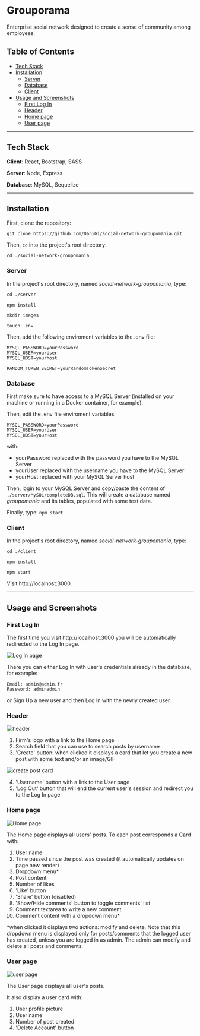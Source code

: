 # Grouporama

Enterprise social network designed to create a sense of community among employees.

## Table of Contents
- [Tech Stack](#tech-stack)
- [Installation](#Installation)
  - [Server](#Server)
  - [Database](#Database)
  - [Client](#Client)
- [Usage and Screenshots](#usage-and-screenshots)
  - [First Log In](#First-Log-In)
  - [Header](#Header)
  - [Home page](#Home-page)
  - [User page](#User-page)
---

## Tech Stack

**Client**: React, Bootstrap, SASS

**Server**: Node, Express

**Database**: MySQL, Sequelize

---

## Installation

First, clone the repository: 

`git clone https://github.com/DaniGi/social-network-groupomania.git`

Then, `cd` into the project's root directory:

`cd ./social-network-groupomania`

### **Server**

In the project's root directory, named _social-network-groupomania_, type:

```
cd ./server

npm install

mkdir images

touch .env
```
Then, add the following enviroment variables to the .env file:

```
MYSQL_PASSWORD=yourPassword
MYSQL_USER=yourUser
MYSQL_HOST=yourhost

RANDOM_TOKEN_SECRET=yourRandomTokenSecret
```

### **Database**

First make sure to have access to a MySQL Server (installed on your machine or running in a Docker container, for example).

Then, edit the .env file enviroment variables
```
MYSQL_PASSWORD=yourPassword
MYSQL_USER=yourUser
MYSQL_HOST=yourHost
```
with:
- yourPassword replaced with the password you have to the MySQL Server
- yourUser replaced with the username you have to the MySQL Server
- yourHost replaced with your MySQL Server host

Then, login to your MySQL Server and copy/paste the content of `./server/MySQL/completeDB.sql`. This will create a database named _groupomania_ and its tables, populated with some test data.

Finally, type: `npm start`

### **Client**

In the project's root directory, named _social-network-groupomania_, type:

```
cd ./client

npm install

npm start
```
Visit http://localhost:3000.

---

## Usage and Screenshots

### **First Log In**

The first time you visit http://localhost:3000 you will be automatically redirected to the Log In page.

![Log In page](https://github.com/DaniGi/DanieleGioria_7_03122020/blob/main/screenshots/login-page.JPG)

There you can either Log In with user's credentials already in the database, for example:

```
Email: admin@admin.fr
Password: adminadmin
```
 or Sign Up a new user and then Log In with the newly created user.

 ### **Header**

![header](https://github.com/DaniGi/DanieleGioria_7_03122020/blob/main/screenshots/header.JPG)

1. Firm's logo with a link to the Home page
2. Search field that you can use to search posts by username
3. 'Create' button: when clicked it displays a card that let you create a new post with some text and/or an image/GIF

![create post card](https://github.com/DaniGi/DanieleGioria_7_03122020/blob/main/screenshots/create-post-xl.JPG)

4. 'Username' button with a link to the User page
5. 'Log Out' button that will end the current user's session and redirect you to the Log In page

### **Home page**

![Home page](https://github.com/DaniGi/DanieleGioria_7_03122020/blob/main/screenshots/home-page.JPG)

The Home page displays all users' posts. To each post corresponds a Card with:

1. User name
2. Time passed since the post was created (it automatically updates on page new render)
3. Dropdown menu*
4. Post content
5. Number of likes
6. 'Like' button
7. 'Share' button (disabled)
8. 'Show/Hide comments' button to toggle comments' list
9. Comment textarea to write a new comment
10. Comment content with a dropdown menu*

*when clicked it displays two actions: modify and delete. Note that this dropdown menu is displayed only for posts/comments that the logged user has created, unless you are logged in as admin. The admin can modify and delete all posts and comments.

### **User page**

![user page](https://github.com/DaniGi/DanieleGioria_7_03122020/blob/main/screenshots/user-page.JPG)

The User page displays all user's posts.

It also display a user card with:

1. User profile picture
2. User name
3. Number of post created
4. 'Delete Account' button

